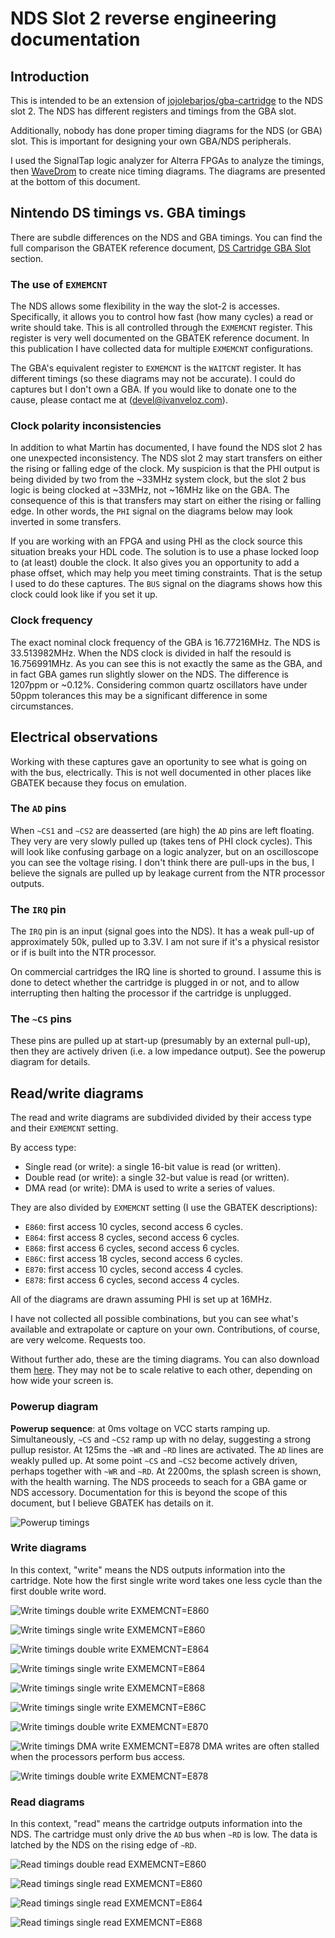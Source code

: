 # NDS Slot 2 reverse engineering documentation

## Introduction
This is intended to be an extension of [jojolebarjos/gba-cartridge](https://github.com/jojolebarjos/gba-cartridge) to the NDS slot 2. The NDS has different registers and timings from the GBA slot.

Additionally, nobody has done proper timing diagrams for the NDS (or GBA) slot. This is important for designing your own GBA/NDS peripherals. 

I used the SignalTap logic analyzer for Alterra FPGAs to analyze the timings, then [WaveDrom](https://wavedrom.com) to create nice timing diagrams. The diagrams are presented at the bottom of this document.

## Nintendo DS timings vs. GBA timings

There are subdle differences on the NDS and GBA timings. You can find the full comparison the GBATEK reference document, [DS Cartridge GBA Slot](https://problemkaputt.de/gbatek.htm#dscartridgegbaslot) section.

### The use of `EXMEMCNT`
The NDS allows some flexibility in the way the slot-2 is accesses. Specifically, it allows you to control how fast (how many cycles) a read or write should take. This is all controlled through the `EXMEMCNT` register. This register is very well documented on the GBATEK reference document. In this publication I have collected data for multiple `EXMEMCNT` configurations. 

The GBA's equivalent register to `EXMEMCNT` is the `WAITCNT` register. It has different timings (so these diagrams may not be accurate). I could do captures but I don't own a GBA. If you would like to donate one to the cause, please contact me at ([devel@ivanveloz.com](mailto:devel@ivanveloz.com)).

### Clock polarity inconsistencies
In addition to what Martin has documented, I have found the NDS slot 2 has one unexpected inconsistency. The NDS slot 2 may start transfers on either the rising or falling edge of the clock. My suspicion is that the PHI output is being divided by two from the ~33MHz system clock, but the slot 2 bus logic is being clocked at ~33MHz, not ~16MHz like on the GBA. The consequence of this is that transfers may start on either the rising or falling edge. In other words, the `PHI` signal on the diagrams below may look inverted in some transfers.

If you are working with an FPGA and using PHI as the clock source this situation breaks your HDL code. The solution is to use a phase locked loop to (at least) double the clock. It also gives you an opportunity to add a phase offset, which may help you meet timing constraints. That is the setup I used to do these captures. The `BUS` signal on the diagrams shows how this clock could look like if you set it up.

### Clock frequency
The exact nominal clock frequency of the GBA is 16.77216MHz. The NDS is 33.513982MHz. When the NDS clock is divided in half the resould is 16.756991MHz. As you can see this is not exactly the same as the GBA, and in fact GBA games run slightly slower on the NDS. The difference is 1207ppm or ~0.12%. Considering common quartz oscillators have under 50ppm tolerances this may be a significant difference in some circumstances.

## Electrical observations
Working with these captures gave an oportunity to see what is going on with the bus, electrically. This is not well documented in other places like GBATEK because they focus on emulation.

### The `AD` pins
When `~CS1` and `~CS2` are deasserted (are high) the `AD` pins are left floating. They very are very slowly pulled up (takes tens of PHI clock cycles). This will look like confusing garbage on a logic analyzer, but on an oscilloscope you can see the voltage rising. I don't think there are pull-ups in the bus, I believe the signals are pulled up by leakage current from the NTR processor outputs.

### The `IRQ` pin
The `IRQ` pin is an input (signal goes into the NDS). It has a weak pull-up of approximately 50k, pulled up to 3.3V. I am not sure if it's a physical resistor or if is built into the NTR processor.

On commercial cartridges the IRQ line is shorted to ground. I assume this is done to detect whether the cartridge is plugged in or not, and to allow interrupting then halting the processor if the cartridge is unplugged.

### The `~CS` pins
These pins are pulled up at start-up (presumably by an external pull-up), then they are actively driven (i.e. a low impedance output). See the powerup diagram for details.

## Read/write diagrams

The read and write diagrams are subdivided divided by their access type and their `EXMEMCNT` setting.

By access type:
- Single read (or write): a single 16-bit value is read (or written).
- Double read (or write): a single 32-but value is read (or written).
- DMA read (or write):  DMA is used to write a series of values.

They are also divided by `EXMEMCNT` setting (I use the GBATEK descriptions):
- `E860`: first access 10 cycles, second access 6 cycles.
- `E864`: first access 8 cycles, second access 6 cycles.
- `E868`: first access 6 cycles, second access 6 cycles.
- `E86C`: first access 18 cycles, second access 6 cycles.
- `E870`: first access 10 cycles, second access 4 cycles.
- `E878`: first access 6 cycles, second access 4 cycles.

All of the diagrams are drawn assuming PHI is set up at 16MHz.

I have not collected all possible combinations, but you can see what's available and extrapolate or capture on your own. Contributions, of course, are very welcome. Requests too.

Without further ado, these are the timing diagrams. You can also download them [here](https://github.com/IvanVeloz/nds-slot2/tree/gh-pages). They may not be to scale relative to each other, depending on how wide your screen is.

### Powerup diagram

**Powerup sequence**: at 0ms voltage on VCC starts ramping up. Simultaneously, `~CS` and `~CS2` ramp up with no delay, suggesting a strong pullup resistor. At 125ms the `~WR` and `~RD` lines are activated. The `AD` lines are weakly pulled up. At some point `~CS` and `~CS2` become actively driven, perhaps together with `~WR` and `~RD`. At 2200ms, the splash screen is shown, with the health warning. The NDS proceeds to seach for a GBA game or NDS accessory. Documentation for this is beyond the scope of this document, but I believe GBATEK has details on it.

![Powerup timings](https://ivanveloz.github.io/nds-slot2/powerup.svg)

### Write diagrams
In this context, "write" means the NDS outputs information into the cartridge. Note how the first single write word takes one less cycle than the first double write word.

![Write timings double write EXMEMCNT=E860](https://ivanveloz.github.io/nds-slot2/E860-doublewrite-GBA_BUS.svg)

![Write timings single write EXMEMCNT=E860](https://ivanveloz.github.io/nds-slot2/E860-singlewrite-GBA_BUS.svg)

![Write timings double write EXMEMCNT=E864](https://ivanveloz.github.io/nds-slot2/E864-doublewrite-GBA_BUS.svg)

![Write timings single write EXMEMCNT=E864](https://ivanveloz.github.io/nds-slot2/E864-singlewrite-GBA_BUS.svg)

![Write timings single write EXMEMCNT=E868](https://ivanveloz.github.io/nds-slot2/E868-singlewrite-GBA_BUS.svg)

![Write timings single write EXMEMCNT=E86C](https://ivanveloz.github.io/nds-slot2/E86C-singlewrite-GBA_BUS.svg)

![Write timings double write EXMEMCNT=E870](https://ivanveloz.github.io/nds-slot2/E870-doublewrite-GBA_BUS.svg)

![Write timings DMA write EXMEMCNT=E878](https://ivanveloz.github.io/nds-slot2/E878-dmawrite-GBA_BUS.svg)
DMA writes are often stalled when the processors perform bus access.

![Write timings double write EXMEMCNT=E878](https://ivanveloz.github.io/nds-slot2/E878-doublewrite-GBA_BUS.svg)

### Read diagrams
In this context, "read" means the cartridge outputs information into the NDS. The cartridge must only drive the `AD` bus when `~RD` is low. The data is latched by the NDS on the rising edge of `~RD`.

![Read timings double read EXMEMCNT=E860](https://ivanveloz.github.io/nds-slot2/E860-doubleread-GBA_BUS.svg)

![Read timings single read EXMEMCNT=E860](https://ivanveloz.github.io/nds-slot2/E860-singleread-GBA_BUS.svg)

![Read timings single read EXMEMCNT=E864](https://ivanveloz.github.io/nds-slot2/E864-singleread-GBA_BUS.svg)

![Read timings single read EXMEMCNT=E868](https://ivanveloz.github.io/nds-slot2/E868-singleread-GBA_BUS.svg)
